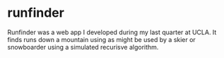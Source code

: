 # runfinder
Runfinder was a web app I developed during my last quarter at UCLA. It finds runs down a mountain using as might be used by a skier or snowboarder using a simulated recurisve algorithm.
